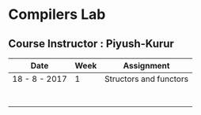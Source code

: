# Compilers Lab


## Course Instructor : Piyush-Kurur


| Date           | Week | Assignment             |
|----------------|------|------------------------|
| 18 - 8 - 2017  | 1    | Structors and functors |
|                |      |                        |
|                |      |                        |
|                |      |                        |
|                |      |                        |
|                |      |                        |
|                |      |                        |
|                |      |                        |
